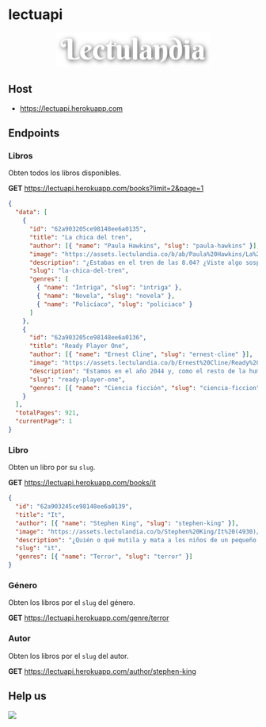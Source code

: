 # lectuapi

<p align="center">
  <a>
    <img src="lectulandia.png" height="70px">
  </a>
</p>

## Host

- https://lectuapi.herokuapp.com

## Endpoints

### Libros

Obten todos los libros disponibles.

**GET** https://lectuapi.herokuapp.com/books?limit=2&page=1

```json
{
  "data": [
    {
      "id": "62a903205ce98148ee6a0135",
      "title": "La chica del tren",
      "author": [{ "name": "Paula Hawkins", "slug": "paula-hawkins" }],
      "image": "https://assets.lectulandia.co/b/ab/Paula%20Hawkins/La%20chica%20del%20tren%20(1)/big.jpg",
      "description": "¿Estabas en el tren de las 8.04? ¿Viste algo sospechoso? Rachel, sí. Rachel toma siempre el tren de las 8.04 h. Cada mañana lo mismo: el mismo paisaje, las mismas casas… y la misma parada en la señal roja. Son solo unos segundos, pero le permiten observar a una pareja desayunando tranquilamente en su terraza.Siente que los conoce y se inventa unos nombres para ellos: Jess y Jason. Su vida es perfecta, no como la suya. Pero un día ve algo. Sucede muy deprisa, pero es suficiente. ¿Y si Jess y Jason no son tan felices como ella cree? ¿Y si nada es lo que parece? Tú no la conoces. Ella a ti, sí.",
      "slug": "la-chica-del-tren",
      "genres": [
        { "name": "Intriga", "slug": "intriga" },
        { "name": "Novela", "slug": "novela" },
        { "name": "Policíaco", "slug": "policiaco" }
      ]
    },
    {
      "id": "62a903205ce98148ee6a0136",
      "title": "Ready Player One",
      "author": [{ "name": "Ernest Cline", "slug": "ernest-cline" }],
      "image": "https://assets.lectulandia.co/b/Ernest%20Cline/Ready%20Player%20One%20(4836)/big.jpg",
      "description": "Estamos en el año 2044 y, como el resto de la humanidad, Wade Watts prefiere mil veces el videojuego de OASIS al cada vez más sombrío mundo real. Se afirma que esconde las piezas de un rompecabezas diabólico cuya resolución conduce a una fortuna incalculable. Durante años, millones de humanos han intentado dar con ellas, sin éxito. De repente, Wade logra resolver el primer rompecabezas del premio, y a partir de ese momento debe competir contra miles de jugadores para conseguir el trofeo. La única forma de sobrevivir es ganar. ‘Ready Player One’, el impresionante debut de Ernest Cline, está revolucionando la literatura de género en Estados Unidos. Antes incluso de su publicación, convenció a la Warner Bros., de convertirlo en su próxima gran producción, a agentes y editores de medio mundo de que compraran sus derechos, y cautivó a autores de la talla de Charlaine Harris y Patrick Rothfuss, a quien, según ha confesado, le pareció un libro escrito por él mismo. Desde entonces, esta novela ha seducido a la crítica y ha alcanzado las listas de más vendidos del New York Times y Amazon.",
      "slug": "ready-player-one",
      "genres": [{ "name": "Ciencia ficción", "slug": "ciencia-ficcion" }]
    }
  ],
  "totalPages": 921,
  "currentPage": 1
}
```

### Libro

Obten un libro por su `slug`.

**GET** https://lectuapi.herokuapp.com/books/it

```json
{
  "id": "62a903245ce98148ee6a0139",
  "title": "It",
  "author": [{ "name": "Stephen King", "slug": "stephen-king" }],
  "image": "https://assets.lectulandia.co/b/Stephen%20King/It%20(4930)/big.jpg",
  "description": "¿Quién o qué mutila y mata a los niños de un pequeño pueblo norteamericano? ¿Por qué llega cíclicamente el horror a Derry en forma de un payaso siniestro que va sembrando la destrucción a su paso? Esto es lo que se proponen averiguar los protagonistas de esta novela. Tras veintisiete años de tranquilidad y lejanía una antigua promesa infantil les hace volver al lugar en el que vivieron su infancia y juventud como una terrible pesadilla. Regresan a Derry para enfrentarse con su pasado y enterrar definitivamente la amenaza que los amargó durante su niñez. Saben que pueden morir, pero son conscientes de que no conocerán la paz hasta que aquella cosa sea destruida para siempre. It es una de las novelas más ambiciosas de Stephen King, donde ha logrado perfeccionar de un modo muy personal las claves del género de terror.",
  "slug": "it",
  "genres": [{ "name": "Terror", "slug": "terror" }]
}
```

### Género

Obten los libros por el `slug` del género.

**GET** https://lectuapi.herokuapp.com/genre/terror

### Autor

Obten los libros por el `slug` del autor.

**GET** https://lectuapi.herokuapp.com/author/stephen-king

## Help us

<a href="https://www.buymeacoffee.com/golang4us" target="_blank">
<img src="https://camo.githubusercontent.com/2e6f39f21c4d34ba1a4b01c34d27bb7e9dabb7d5c01fc8a4a2f1a571c36f4d5e/68747470733a2f2f63646e2e6275796d6561636f666665652e636f6d2f627574746f6e732f76322f64656661756c742d79656c6c6f772e706e673f773d33383426713d3735" width="200">
</a>
